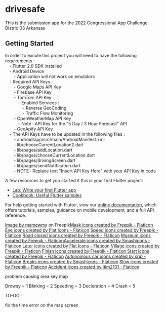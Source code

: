 # drivesafe

This is the submission app for the 2022 Congressional App Challenge Distric 03 Arkansas

## Getting Started

In order to excute this project you will need to have the following requirements :  <br />
      &emsp;- Flutter 2.0 SDK installed <br />
      &emsp;- Android Device <br />
        &emsp;&emsp;- Application will not work on emulators <br />
      &emsp;- Required API Keys :  <br />
        &emsp;&emsp;- Google Maps API Key <br />
        &emsp;&emsp;- Firebase API Key <br />
        &emsp;&emsp;- TomTom API Key <br />
          &emsp;&emsp;&emsp;- Enabled Services :  <br />
            &emsp;&emsp;&emsp;&emsp;- Reverse GeoCoding <br />
            &emsp;&emsp;&emsp;&emsp;- Traffic Flow Monitoring <br />
        &emsp;&emsp;- OpenWeatherMap API Key <br />
          &emsp;&emsp;&emsp;- Note : API Key for the "5 Day / 3 Hour Forecast" API <br />
        &emsp;&emsp;- GeoApify API Key <br />
      &emsp;- The API Keys have to be updated in the following files :  <br />
        &emsp;&emsp;- android/app/src/main/AndroidManifest.xml <br />
        &emsp;&emsp;- lib/chooseCurrentLocation2.dart <br />
        &emsp;&emsp;- lib/pages/addLocation.dart <br />
        &emsp;&emsp;- lib/pages/chooseCurrentLocation.dart <br />
        &emsp;&emsp;- lib/pages/drivingScreen.dart <br />
        &emsp;&emsp;- lib/pages/sendNotification.dart <br />
        &emsp;&emsp;- NOTE : Replace text "Insert API Key Here" with your API Key in code <br />

A few resources to get you started if this is your first Flutter project:

- [Lab: Write your first Flutter app](https://flutter.dev/docs/get-started/codelab)
- [Cookbook: Useful Flutter samples](https://flutter.dev/docs/cookbook)

For help getting started with Flutter, view our
[online documentation](https://flutter.dev/docs), which offers tutorials,
samples, guidance on mobile development, and a full API reference.

<a href="https://www.freepik.com/free-vector/red-triangle-warning-sign-vector-art-illustration_18379821.htm#query=warning&position=6&from_view=search">Image by mamewmy</a> on Freepik<a href="https://www.flaticon.com/free-icons/mask" title="mask icons">Mask icons created by Freepik - Flaticon</a>
<a href="https://www.flaticon.com/free-icons/eye" title="eye icons">Eye icons created by Flat Icons - Flaticon</a>
<a href="https://www.flaticon.com/free-icons/speed" title="speed icons">Speed icons created by Freepik - Flaticon</a>
<a href="https://www.flaticon.com/free-icons/road-closed" title="road closed icons">Road closed icons created by Freepik - Flaticon</a>
<a href="https://www.flaticon.com/free-icons/museum" title="museum icons">Museum icons created by Freepik - Flaticon</a><a href="https://www.flaticon.com/free-icons/accelerate" title="accelerate icons">Accelerate icons created by Smashicons - Flaticon</a>
<a href="https://www.flaticon.com/free-icons/later" title="later icons">Later icons created by Flat Icons - Flaticon</a>
<a href="https://www.flaticon.com/free-icons/village" title="village icons">Village icons created by Freepik - Flaticon</a>
<a href="https://www.flaticon.com/free-icons/finish" title="finish icons">Finish icons created by Freepik - Flaticon</a>
<a href="https://www.flaticon.com/free-icons/start" title="start icons">Start icons created by Freepik - Flaticon</a>
<a href="https://www.flaticon.com/free-icons/autonomous-car" title="autonomous car icons">Autonomous car icons created by srip - Flaticon</a>
<a href="https://www.flaticon.com/free-icons/breaks" title="breaks icons">Breaks icons created by Smashicons - Flaticon</a>
<a href="https://www.flaticon.com/free-icons/slow" title="slow icons">Slow icons created by Freepik - Flaticon</a>
<a href="https://www.flaticon.com/free-icons/accident" title="accident icons">Accident icons created by itim2101 - Flaticon</a>

problem causing area key map

Drowsy = 1
Blinking = 2
Speeding = 3
Decleration = 4
Crash = 5

TO-DO

fix the time error on the map screen
